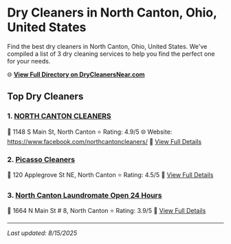 # Dry Cleaners in North Canton, Ohio, United States

Find the best dry cleaners in North Canton, Ohio, United States. We've compiled a list of 3 dry cleaning services to help you find the perfect one for your needs.

🌐 **[View Full Directory on DryCleanersNear.com](https://drycleanersnear.com/city/US/Ohio/North%20Canton)**

## Top Dry Cleaners

### 1. [NORTH CANTON CLEANERS](https://drycleanersnear.com/dryCleaner/6875b63e9b5c02c2ea277ddc/north-canton-cleaners)
📍 1148 S Main St, North Canton
⭐ Rating: 4.9/5
🌐 Website: https://www.facebook.com/northcantoncleaners/
🔗 [View Full Details](https://drycleanersnear.com/dryCleaner/6875b63e9b5c02c2ea277ddc/north-canton-cleaners)

### 2. [Picasso Cleaners](https://drycleanersnear.com/dryCleaner/6875b64a9b5c02c2ea277e31/picasso-cleaners)
📍 120 Applegrove St NE, North Canton
⭐ Rating: 4.5/5
🔗 [View Full Details](https://drycleanersnear.com/dryCleaner/6875b64a9b5c02c2ea277e31/picasso-cleaners)

### 3. [North Canton Laundromate Open 24 Hours](https://drycleanersnear.com/dryCleaner/6875b6539b5c02c2ea277e6f/north-canton-laundromate-open-24-hours)
📍 1664 N Main St # 8, North Canton
⭐ Rating: 3.9/5
🔗 [View Full Details](https://drycleanersnear.com/dryCleaner/6875b6539b5c02c2ea277e6f/north-canton-laundromate-open-24-hours)


---

*Last updated: 8/15/2025*
